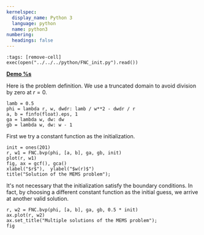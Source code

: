 ```yaml
---
kernelspec:
  display_name: Python 3
  language: python
  name: python3
numbering:
  headings: false
---
```

```{code-cell}
:tags: [remove-cell]
exec(open("../../../python/FNC_init.py").read())
```
[**Demo %s**](#demo-nonlinear-mems)

Here is the problem definition. We use a truncated domain to avoid division by zero at $r=0$.

```{code-cell}
lamb = 0.5
phi = lambda r, w, dwdr: lamb / w**2 - dwdr / r
a, b = finfo(float).eps, 1
ga = lambda w, dw: dw
gb = lambda w, dw: w - 1
```

First we try a constant function as the initialization.

```{code-cell}
init = ones(201)
r, w1 = FNC.bvp(phi, [a, b], ga, gb, init)
plot(r, w1)
fig, ax = gcf(), gca()
xlabel("$r$"),  ylabel("$w(r)$")
title("Solution of the MEMS problem");
```

It's not necessary that the initialization satisfy the boundary conditions. In fact, by choosing a different constant function as the initial guess, we arrive at another valid solution.

```{code-cell}
r, w2 = FNC.bvp(phi, [a, b], ga, gb, 0.5 * init)
ax.plot(r, w2)
ax.set_title("Multiple solutions of the MEMS problem");
fig
```
